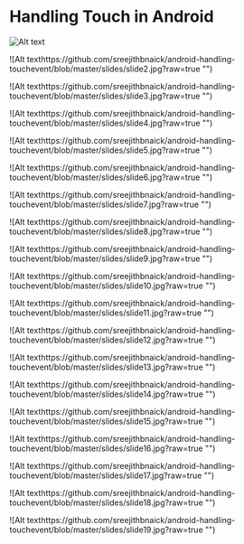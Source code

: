 Handling Touch in Android
===========================

![Alt text](https://github.com/sreejithbnaick/android-handling-touchevent/blob/master/slides/slide1.jpg "")

![Alt texthttps://github.com/sreejithbnaick/android-handling-touchevent/blob/master/slides/slide2.jpg?raw=true "")

![Alt texthttps://github.com/sreejithbnaick/android-handling-touchevent/blob/master/slides/slide3.jpg?raw=true "")

![Alt texthttps://github.com/sreejithbnaick/android-handling-touchevent/blob/master/slides/slide4.jpg?raw=true "")

![Alt texthttps://github.com/sreejithbnaick/android-handling-touchevent/blob/master/slides/slide5.jpg?raw=true "")

![Alt texthttps://github.com/sreejithbnaick/android-handling-touchevent/blob/master/slides/slide6.jpg?raw=true "")

![Alt texthttps://github.com/sreejithbnaick/android-handling-touchevent/blob/master/slides/slide7.jpg?raw=true "")

![Alt texthttps://github.com/sreejithbnaick/android-handling-touchevent/blob/master/slides/slide8.jpg?raw=true "")

![Alt texthttps://github.com/sreejithbnaick/android-handling-touchevent/blob/master/slides/slide9.jpg?raw=true "")

![Alt texthttps://github.com/sreejithbnaick/android-handling-touchevent/blob/master/slides/slide10.jpg?raw=true "")

![Alt texthttps://github.com/sreejithbnaick/android-handling-touchevent/blob/master/slides/slide11.jpg?raw=true "")

![Alt texthttps://github.com/sreejithbnaick/android-handling-touchevent/blob/master/slides/slide12.jpg?raw=true "")

![Alt texthttps://github.com/sreejithbnaick/android-handling-touchevent/blob/master/slides/slide13.jpg?raw=true "")

![Alt texthttps://github.com/sreejithbnaick/android-handling-touchevent/blob/master/slides/slide14.jpg?raw=true "")

![Alt texthttps://github.com/sreejithbnaick/android-handling-touchevent/blob/master/slides/slide15.jpg?raw=true "")

![Alt texthttps://github.com/sreejithbnaick/android-handling-touchevent/blob/master/slides/slide16.jpg?raw=true "")

![Alt texthttps://github.com/sreejithbnaick/android-handling-touchevent/blob/master/slides/slide17.jpg?raw=true "")

![Alt texthttps://github.com/sreejithbnaick/android-handling-touchevent/blob/master/slides/slide18.jpg?raw=true "")

![Alt texthttps://github.com/sreejithbnaick/android-handling-touchevent/blob/master/slides/slide19.jpg?raw=true "")

